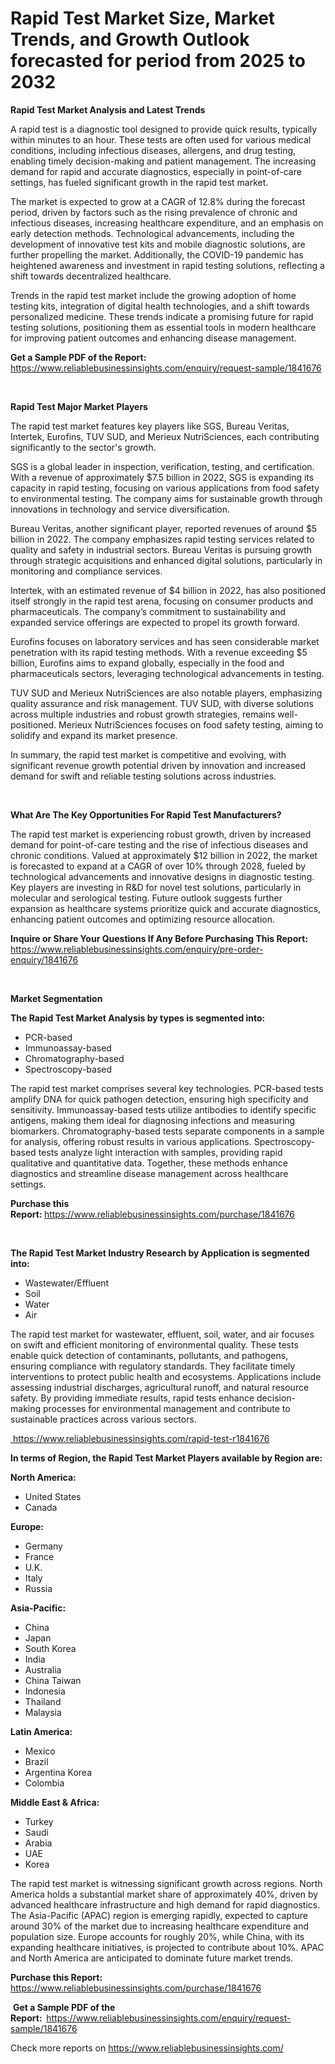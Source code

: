 <p><h1>Rapid Test Market Size, Market Trends, and Growth Outlook forecasted for period from 2025 to 2032</h1></p><p><strong>Rapid Test Market Analysis and Latest Trends</strong></p>
<p><p>A rapid test is a diagnostic tool designed to provide quick results, typically within minutes to an hour. These tests are often used for various medical conditions, including infectious diseases, allergens, and drug testing, enabling timely decision-making and patient management. The increasing demand for rapid and accurate diagnostics, especially in point-of-care settings, has fueled significant growth in the rapid test market.</p><p>The market is expected to grow at a CAGR of 12.8% during the forecast period, driven by factors such as the rising prevalence of chronic and infectious diseases, increasing healthcare expenditure, and an emphasis on early detection methods. Technological advancements, including the development of innovative test kits and mobile diagnostic solutions, are further propelling the market. Additionally, the COVID-19 pandemic has heightened awareness and investment in rapid testing solutions, reflecting a shift towards decentralized healthcare.</p><p>Trends in the rapid test market include the growing adoption of home testing kits, integration of digital health technologies, and a shift towards personalized medicine. These trends indicate a promising future for rapid testing solutions, positioning them as essential tools in modern healthcare for improving patient outcomes and enhancing disease management.</p></p>
<p><strong>Get a Sample PDF of the Report:&nbsp;</strong> <a href="https://www.reliablebusinessinsights.com/enquiry/request-sample/1841676?utm_campaign=2321&utm_medium=2&utm_source=Github&utm_content=ia&utm_term=09032025&utm_id=rapid-test">https://www.reliablebusinessinsights.com/enquiry/request-sample/1841676</a></p>
<p>&nbsp;</p>
<p><strong>Rapid Test Major Market Players</strong></p>
<p><p>The rapid test market features key players like SGS, Bureau Veritas, Intertek, Eurofins, TUV SUD, and Merieux NutriSciences, each contributing significantly to the sector's growth. </p><p>SGS is a global leader in inspection, verification, testing, and certification. With a revenue of approximately $7.5 billion in 2022, SGS is expanding its capacity in rapid testing, focusing on various applications from food safety to environmental testing. The company aims for sustainable growth through innovations in technology and service diversification.</p><p>Bureau Veritas, another significant player, reported revenues of around $5 billion in 2022. The company emphasizes rapid testing services related to quality and safety in industrial sectors. Bureau Veritas is pursuing growth through strategic acquisitions and enhanced digital solutions, particularly in monitoring and compliance services.</p><p>Intertek, with an estimated revenue of $4 billion in 2022, has also positioned itself strongly in the rapid test arena, focusing on consumer products and pharmaceuticals. The company’s commitment to sustainability and expanded service offerings are expected to propel its growth forward.</p><p>Eurofins focuses on laboratory services and has seen considerable market penetration with its rapid testing methods. With a revenue exceeding $5 billion, Eurofins aims to expand globally, especially in the food and pharmaceuticals sectors, leveraging technological advancements in testing.</p><p>TUV SUD and Merieux NutriSciences are also notable players, emphasizing quality assurance and risk management. TUV SUD, with diverse solutions across multiple industries and robust growth strategies, remains well-positioned. Merieux NutriSciences focuses on food safety testing, aiming to solidify and expand its market presence.</p><p>In summary, the rapid test market is competitive and evolving, with significant revenue growth potential driven by innovation and increased demand for swift and reliable testing solutions across industries.</p></p>
<p>&nbsp;</p>
<p><strong>What Are The Key Opportunities For Rapid Test Manufacturers?</strong></p>
<p><p>The rapid test market is experiencing robust growth, driven by increased demand for point-of-care testing and the rise of infectious diseases and chronic conditions. Valued at approximately $12 billion in 2022, the market is forecasted to expand at a CAGR of over 10% through 2028, fueled by technological advancements and innovative designs in diagnostic testing. Key players are investing in R&D for novel test solutions, particularly in molecular and serological testing. Future outlook suggests further expansion as healthcare systems prioritize quick and accurate diagnostics, enhancing patient outcomes and optimizing resource allocation.</p></p>
<p><strong>Inquire or Share Your Questions If Any Before Purchasing This Report:</strong> <a href="https://www.reliablebusinessinsights.com/enquiry/pre-order-enquiry/1841676?utm_campaign=2321&utm_medium=2&utm_source=Github&utm_content=ia&utm_term=09032025&utm_id=rapid-test">https://www.reliablebusinessinsights.com/enquiry/pre-order-enquiry/1841676</a></p>
<p>&nbsp;</p>
<p><strong>Market Segmentation</strong></p>
<p><strong>The Rapid Test Market Analysis by types is segmented into:</strong></p>
<p><ul><li>PCR-based</li><li>Immunoassay-based</li><li>Chromatography-based</li><li>Spectroscopy-based</li></ul></p>
<p><p>The rapid test market comprises several key technologies. PCR-based tests amplify DNA for quick pathogen detection, ensuring high specificity and sensitivity. Immunoassay-based tests utilize antibodies to identify specific antigens, making them ideal for diagnosing infections and measuring biomarkers. Chromatography-based tests separate components in a sample for analysis, offering robust results in various applications. Spectroscopy-based tests analyze light interaction with samples, providing rapid qualitative and quantitative data. Together, these methods enhance diagnostics and streamline disease management across healthcare settings.</p></p>
<p><strong>Purchase this Report:&nbsp;</strong><a href="https://www.reliablebusinessinsights.com/purchase/1841676?utm_campaign=2321&utm_medium=2&utm_source=Github&utm_content=ia&utm_term=09032025&utm_id=rapid-test">https://www.reliablebusinessinsights.com/purchase/1841676</a></p>
<p>&nbsp;</p>
<p><strong>The Rapid Test Market Industry Research by Application is segmented into:</strong></p>
<p><ul><li>Wastewater/Effluent</li><li>Soil</li><li>Water</li><li>Air</li></ul></p>
<p><p>The rapid test market for wastewater, effluent, soil, water, and air focuses on swift and efficient monitoring of environmental quality. These tests enable quick detection of contaminants, pollutants, and pathogens, ensuring compliance with regulatory standards. They facilitate timely interventions to protect public health and ecosystems. Applications include assessing industrial discharges, agricultural runoff, and natural resource safety. By providing immediate results, rapid tests enhance decision-making processes for environmental management and contribute to sustainable practices across various sectors.</p></p>
<p><a href="https://www.reliablebusinessinsights.com/rapid-test-r1841676?utm_campaign=2321&utm_medium=2&utm_source=Github&utm_content=ia&utm_term=09032025&utm_id=rapid-test">&nbsp;https://www.reliablebusinessinsights.com/rapid-test-r1841676</a></p>
<p><strong>In terms of Region, the Rapid Test Market Players available by Region are:</strong></p>
<p>
    <p> <strong> North America: </strong>
        <ul>
            <li>United States</li>
            <li>Canada</li>
        </ul>
        </p> 
    <p> <strong> Europe: </strong>
        <ul>
            <li>Germany</li>
            <li>France</li>
            <li>U.K.</li>
            <li>Italy</li>
            <li>Russia</li>
        </ul>
        </p> 
    <p> <strong> Asia-Pacific: </strong>
        <ul>
            <li>China</li>
            <li>Japan</li>
            <li>South Korea</li>
            <li>India</li>
            <li>Australia</li>
            <li>China Taiwan</li>
            <li>Indonesia</li>
            <li>Thailand</li>
            <li>Malaysia</li>
        </ul>
        </p> 
    <p> <strong> Latin America: </strong>
        <ul>
            <li>Mexico</li>
            <li>Brazil</li>
            <li>Argentina Korea</li>
            <li>Colombia</li>
        </ul>
        </p> 
    <p> <strong> Middle East & Africa: </strong>
        <ul>
            <li>Turkey</li>
            <li>Saudi</li>
            <li>Arabia</li>
            <li>UAE</li>
            <li>Korea</li>
        </ul>
    </p>
    </p>
<p><p>The rapid test market is witnessing significant growth across regions. North America holds a substantial market share of approximately 40%, driven by advanced healthcare infrastructure and high demand for rapid diagnostics. The Asia-Pacific (APAC) region is emerging rapidly, expected to capture around 30% of the market due to increasing healthcare expenditure and population size. Europe accounts for roughly 20%, while China, with its expanding healthcare initiatives, is projected to contribute about 10%. APAC and North America are anticipated to dominate future market trends.</p></p>
<p><strong>Purchase this Report: </strong><a href="https://www.reliablebusinessinsights.com/purchase/1841676?utm_campaign=2321&utm_medium=2&utm_source=Github&utm_content=ia&utm_term=09032025&utm_id=rapid-test">https://www.reliablebusinessinsights.com/purchase/1841676</a></p>
<p>&nbsp;<strong>Get a Sample PDF of the Report:&nbsp;&nbsp;</strong><a href="https://www.reliablebusinessinsights.com/enquiry/request-sample/1841676?utm_campaign=2321&utm_medium=2&utm_source=Github&utm_content=ia&utm_term=09032025&utm_id=rapid-test">https://www.reliablebusinessinsights.com/enquiry/request-sample/1841676</a></p>
<p><strong></strong></p>
<p>Check more reports on <a href="https://www.reliablebusinessinsights.com/?utm_campaign=2321&utm_medium=2&utm_source=Github&utm_content=ia&utm_term=09032025&utm_id=rapid-test">https://www.reliablebusinessinsights.com/</a></p>